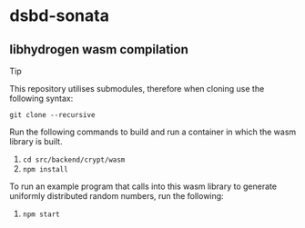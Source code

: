 # dsbd-sonata

## libhydrogen wasm compilation

>[!TIP]
> This repository utilises submodules, therefore when cloning use the following syntax:
>```
>git clone --recursive
>```

Run the following commands to build and run a container in which the wasm library is built.

1. `cd src/backend/crypt/wasm`
2. `npm install`

To run an example program that calls into this wasm library to generate uniformly distributed random numbers, run the following:

1. `npm start`